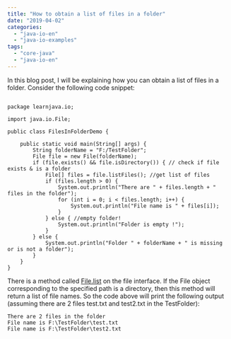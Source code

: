```yaml
---
title: "How to obtain a list of files in a folder"
date: "2019-04-02"
categories: 
  - "java-io-en"
  - "java-io-examples"
tags: 
  - "core-java"
  - "java-io-en"
---
```


In this blog post, I will be explaining how you can obtain a list of files in a folder. Consider the following code snippet:

````

package learnjava.io;

import java.io.File;

public class FilesInFolderDemo {

    public static void main(String[] args) {
        String folderName = "F:/TestFolder";
        File file = new File(folderName);
        if (file.exists() && file.isDirectory()) { // check if file exists & is a folder 
            File[] files = file.listFiles(); //get list of files 
            if (files.length > 0) {
                System.out.println("There are " + files.length + " files in the folder");
                for (int i = 0; i < files.length; i++) {
                    System.out.println("File name is " + files[i]);
                }
            } else { //empty folder! 
                System.out.println("Folder is empty !");
            }
        } else {
            System.out.println("Folder " + folderName + " is missing or is not a folder");
        }
    }
} 
````

There is a method called [File.list](https://docs.oracle.com/javase/8/docs/api/java/io/File.html#list--) on the file interface. If the File object corresponding to the specified path is a directory, then this method will return a list of file names. So the code above will print the following output (assuming there are 2 files test.txt and test2.txt in the TestFolder):


```
There are 2 files in the folder
File name is F:\TestFolder\test.txt
File name is F:\TestFolder\test2.txt
```
